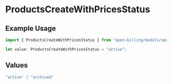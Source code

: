 # ProductsCreateWithPricesStatus

## Example Usage

```typescript
import { ProductsCreateWithPricesStatus } from "open-billing/models/operations";

let value: ProductsCreateWithPricesStatus = "active";
```

## Values

```typescript
"active" | "archived"
```